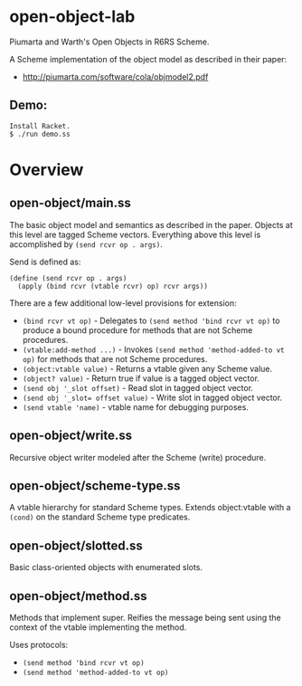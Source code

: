 open-object-lab
===============

Piumarta and Warth's Open Objects in R6RS Scheme.

A Scheme implementation of the object model as described in their paper:

* http://piumarta.com/software/cola/objmodel2.pdf

Demo:
-----

    Install Racket.
    $ ./run demo.ss

Overview
========

open-object/main.ss
-------------------

The basic object model and semantics as described in the paper.
Objects at this level are tagged Scheme vectors.
Everything above this level is accomplished by `(send rcvr op . args)`.

Send is defined as:

    (define (send rcvr op . args)
      (apply (bind rcvr (vtable rcvr) op) rcvr args))

There are a few additional low-level provisions for extension:

* `(bind rcvr vt op)` - Delegates to `(send method 'bind rcvr vt op)` to produce a bound procedure for methods that are not Scheme procedures.
* `(vtable:add-method ...)` - Invokes `(send method 'method-added-to vt op)` for methods that are not Scheme procedures.
* `(object:vtable value)` - Returns a vtable given any Scheme value.
* `(object? value)` - Return true if value is a tagged object vector.
* `(send obj '_slot offset)` - Read slot in tagged object vector.
* `(send obj '_slot= offset value)` - Write slot in tagged object vector.
* `(send vtable 'name)` - vtable name for debugging purposes.

open-object/write.ss
--------------------

Recursive object writer modeled after the Scheme (write) procedure.

open-object/scheme-type.ss
--------------------------

A vtable hierarchy for standard Scheme types.
Extends object:vtable with a `(cond)` on the standard Scheme type predicates.

open-object/slotted.ss
----------------------

Basic class-oriented objects with enumerated slots.

open-object/method.ss
---------------------

Methods that implement super.
Reifies the message being sent using the context of the vtable implementing
the method.

Uses protocols:

* `(send method 'bind rcvr vt op)`
* `(send method 'method-added-to vt op)`
